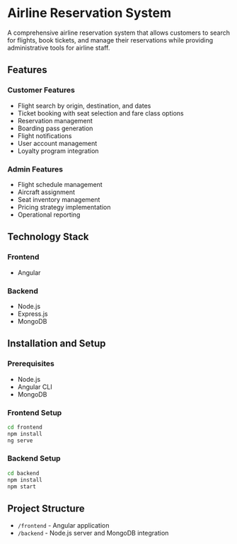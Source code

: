 # Airline Reservation System

A comprehensive airline reservation system that allows customers to search for flights, book tickets, and manage their reservations while providing administrative tools for airline staff.

## Features

### Customer Features

- Flight search by origin, destination, and dates
- Ticket booking with seat selection and fare class options
- Reservation management
- Boarding pass generation
- Flight notifications
- User account management
- Loyalty program integration

### Admin Features

- Flight schedule management
- Aircraft assignment
- Seat inventory management
- Pricing strategy implementation
- Operational reporting

## Technology Stack

### Frontend

- Angular

### Backend

- Node.js
- Express.js
- MongoDB

## Installation and Setup

### Prerequisites

- Node.js
- Angular CLI
- MongoDB

### Frontend Setup

```bash
cd frontend
npm install
ng serve
```

### Backend Setup

```bash
cd backend
npm install
npm start
```

## Project Structure

- `/frontend` - Angular application
- `/backend` - Node.js server and MongoDB integration
